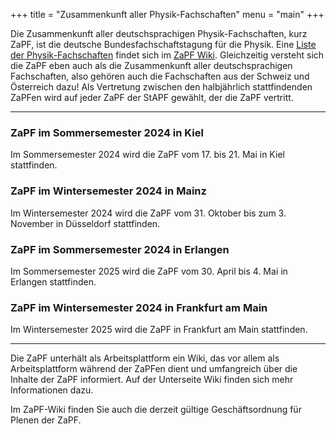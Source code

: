 +++
title = "Zusammenkunft aller Physik-Fachschaften"
menu = "main"
+++

Die Zusammenkunft aller deutschsprachigen Physik-Fachschaften, kurz ZaPF, ist die deutsche Bundesfachschaftstagung für die Physik. Eine [Liste der Physik-Fachschaften](http://zapf.wiki/Liste_der_Physik-Fachschaften) findet sich im [ZaPF Wiki](http://zapf.wiki). Gleichzeitig versteht sich die ZaPF eben auch als die Zusammenkunft aller deutschsprachigen Fachschaften, also gehören auch die Fachschaften aus der Schweiz und Österreich dazu! Als Vertretung zwischen den halbjährlich stattfindenden ZaPFen wird auf jeder ZaPF der StAPF gewählt, der die ZaPF vertritt.

---

### ZaPF im Sommersemester 2024 in Kiel

Im Sommersemester 2024 wird die ZaPF vom 17. bis 21. Mai in Kiel stattfinden.

### ZaPF im Wintersemester 2024 in Mainz

Im Wintersemester 2024 wird die ZaPF vom 31. Oktober bis zum 3. November in Düsseldorf stattfinden.

### ZaPF im Sommersemester 2024 in Erlangen

Im Sommersemester 2025 wird die ZaPF vom 30. April bis 4. Mai in Erlangen stattfinden.

### ZaPF im Wintersemester 2024 in Frankfurt am Main

Im Wintersemester 2025 wird die ZaPF in Frankfurt am Main stattfinden.

---

Die ZaPF unterhält als Arbeitsplattform ein Wiki, das vor allem als Arbeitsplattform während der ZaPFen dient und umfangreich über die Inhalte der ZaPF informiert. Auf der Unterseite Wiki finden sich mehr Informationen dazu.

Im ZaPF-Wiki finden Sie auch die derzeit gültige Geschäftsordnung für Plenen der ZaPF.
